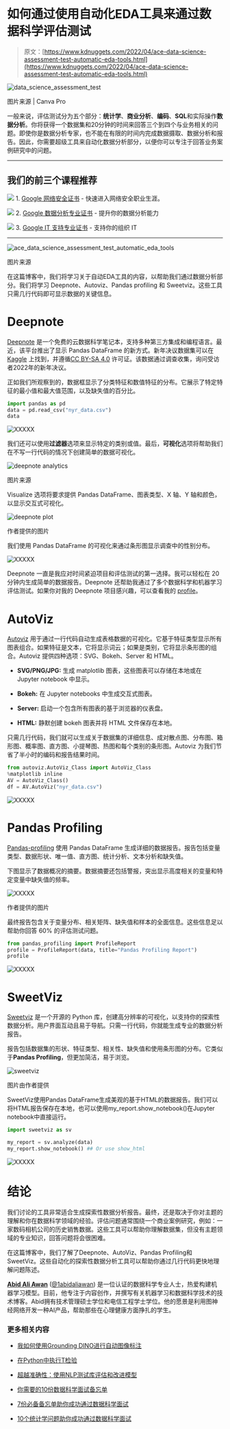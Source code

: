 # 如何通过使用自动化EDA工具来通过数据科学评估测试

> 原文：[https://www.kdnuggets.com/2022/04/ace-data-science-assessment-test-automatic-eda-tools.html](https://www.kdnuggets.com/2022/04/ace-data-science-assessment-test-automatic-eda-tools.html)

![data_science_assessment_test](../Images/59a9588b9f2c4eabc6ccb70f889cd3bb.png)

图片来源 | Canva Pro

一般来说，评估测试分为五个部分：**统计学**、**商业分析**、**编码**、**SQL**和实际操作**数据分析**。你将获得一个数据集和20分钟的时间来回答三个到四个与业务相关的问题。即使你是数据分析专家，也不能在有限的时间内完成数据摄取、数据分析和报告。因此，你需要超级工具来自动化数据分析部分，以便你可以专注于回答业务案例研究中的问题。

* * *

## 我们的前三个课程推荐

![](../Images/0244c01ba9267c002ef39d4907e0b8fb.png) 1\. [Google 网络安全证书](https://www.kdnuggets.com/google-cybersecurity) - 快速进入网络安全职业生涯。

![](../Images/e225c49c3c91745821c8c0368bf04711.png) 2\. [Google 数据分析专业证书](https://www.kdnuggets.com/google-data-analytics) - 提升你的数据分析能力

![](../Images/0244c01ba9267c002ef39d4907e0b8fb.png) 3\. [Google IT 支持专业证书](https://www.kdnuggets.com/google-itsupport) - 支持你的组织 IT

* * *

![ace_data_science_assessment_test_automatic_eda_tools](../Images/8c4b7d96e0e6d49ca406219532e4a7db.png)

图片来源

在这篇博客中，我们将学习关于自动EDA工具的内容，以帮助我们通过数据分析部分。我们将学习 Deepnote、Autoviz、Pandas profiling 和 Sweetviz。这些工具只需几行代码即可显示数据的关键信息。

# Deepnote

[Deepnote](https://deepnote.com/) 是一个免费的云数据科学笔记本，支持多种第三方集成和编程语言。最近，该平台推出了显示 Pandas DataFrame 的新方式。新年决议数据集可以在 [Kaggle](https://www.kaggle.com/bsoyka3/new-years-resolutions-in-2021-and-2022) 上找到，并遵循[CC BY-SA 4.0](https://creativecommons.org/licenses/by-sa/4.0/) 许可证。该数据通过调查收集，询问受访者2022年的新年决议。

正如我们所观察到的，数据框显示了分类特征和数值特征的分布。它展示了特定特征的最小值和最大值范围，以及缺失值的百分比。

```py
import pandas as pd
data = pd.read_csv("nyr_data.csv")
data
```

![XXXXX](../Images/fe80a8d7d72bbf58bdd97bda2053df46.png)

我们还可以使用**过滤器**选项来显示特定的类别或值。最后，**可视化**选项将帮助我们在不写一行代码的情况下创建简单的数据可视化。

![deepnote analytics](../Images/99a4af4cd3f364fe0e01548f47ccd57c.png)

图片来源

Visualize 选项将要求提供 Pandas DataFrame、图表类型、X 轴、Y 轴和颜色，以显示交互式可视化。

![deepnote plot](../Images/d2372f5574d9ae85dc8459b2de8a885a.png)

作者提供的图片

我们使用 Pandas DataFrame 的可视化来通过条形图显示调查中的性别分布。

![XXXXX](../Images/0ed589b3d3c821b1aeb9b1fbc85d73f4.png)

Deepnote 一直是我应对时间紧迫项目和评估测试的第一选择。我可以轻松在 20 分钟内生成简单的数据报告。Deepnote 还帮助我通过了多个数据科学和机器学习评估测试。如果你对我的 Deepnote 项目感兴趣，可以查看我的 [profile](https://deepnote.com/@abid)。

# AutoViz

[Autoviz](https://pypi.org/project/autoviz/) 用于通过一行代码自动生成表格数据的可视化。它基于特征类型显示所有图表组合。如果特征是文本，它将显示词云；如果是类别，它将显示条形图的组合。Autoviz 提供四种选项：SVG、Bokeh、Server 和 HTML。

+   **SVG/PNG/JPG:** 生成 matplotlib 图表，这些图表可以存储在本地或在 Jupyter notebook 中显示。

+   **Bokeh:** 在 Jupyter notebooks 中生成交互式图表。

+   **Server:** 启动一个包含所有图表的基于浏览器的仪表盘。

+   **HTML:** 静默创建 bokeh 图表并将 HTML 文件保存在本地。

只需几行代码，我们就可以生成关于数据集的详细信息、成对散点图、分布图、箱形图、概率图、直方图、小提琴图、热图和每个类别的条形图。Autoviz 为我们节省了半小时的编码和报告结果时间。

```py
from autoviz.AutoViz_Class import AutoViz_Class
%matplotlib inline
AV = AutoViz_Class()
df = AV.AutoViz("nyr_data.csv")
```

![XXXXX](../Images/11a276f7de080456947c276a76a96d1e.png)

# Pandas Profiling

[Pandas-profiling](https://pypi.org/project/pandas-profiling/) 使用 Pandas DataFrame 生成详细的数据报告。报告包括变量类型、数据形状、唯一值、直方图、统计分析、文本分析和缺失值。

下图显示了数据概况的摘要。数据摘要还包括警报，突出显示高度相关的变量和特定变量中缺失值的频率。

![XXXXX](../Images/9905a75ec2182a82dcd4c9bcf4110d44.png)

作者提供的图片

最终报告包含关于变量分布、相关矩阵、缺失值和样本的全面信息。这些信息足以帮助你回答 60% 的评估测试问题。

```py
from pandas_profiling import ProfileReport
profile = ProfileReport(data, title="Pandas Profiling Report")
profile
```

![XXXXX](../Images/da9ea0294597f1f42998b73bffd192e3.png)

# SweetViz

[Sweetviz](https://pypi.org/project/sweetviz/) 是一个开源的 Python 库，创建高分辨率的可视化，以支持你的探索性数据分析。用户界面互动且易于导航。只需一行代码，你就能生成专业的数据分析报告。

报告包括数据集的形状、特征类型、相关性、缺失值和使用条形图的分布。它类似于**Pandas Profiling**，但更加简洁，易于浏览。

![sweetviz](../Images/c65dda7a39cc88ead1359a12ce75676e.png)

图片由作者提供

SweetViz使用Pandas DataFrame生成美观的基于HTML的数据报告。我们可以将HTML报告保存在本地，也可以使用my_report.show_notebook()在Jupyter notebook中直接运行。

```py
import sweetviz as sv

my_report = sv.analyze(data)
my_report.show_notebook() ## Or use show_html
```

![XXXXX](../Images/b7dabd02d6d54bda7177b1f5873b6628.png)

# 结论

我们讨论的工具非常适合生成探索性数据分析报告。最终，还是取决于你对主题的理解和你在数据科学领域的经验。评估问题通常围绕一个商业案例研究，例如：一家数码相机公司的历史销售数据。这些工具可以帮助你理解数据集，但没有主题领域的专业知识，回答问题将会很困难。

在这篇博客中，我们了解了Deepnote、AutoViz、Pandas Profiling和SweetViz。这些自动化的探索性数据分析工具可以帮助你通过几行代码更快地理解问题陈述。

**[Abid Ali Awan](https://www.polywork.com/kingabzpro)** ([@1abidaliawan](https://twitter.com/1abidaliawan)) 是一位认证的数据科学专业人士，热爱构建机器学习模型。目前，他专注于内容创作，并撰写有关机器学习和数据科学技术的技术博客。Abid拥有技术管理硕士学位和电信工程学士学位。他的愿景是利用图神经网络开发一种AI产品，帮助那些在心理健康方面挣扎的学生。

### 更多相关内容

+   [我如何使用Grounding DINO进行自动图像标注](https://www.kdnuggets.com/2023/05/automatic-image-labeling-grounding-dino.html)

+   [在Python中执行T检验](https://www.kdnuggets.com/2023/01/performing-ttest-python.html)

+   [超越准确性：使用NLP测试库评估和改进模型](https://www.kdnuggets.com/2023/04/john-snow-beyond-accuracy-nlp-test-library.html)

+   [你需要的10份数据科学面试备忘单](https://www.kdnuggets.com/2022/10/10-cheat-sheets-need-ace-data-science-interview.html)

+   [7份必备备忘单助你成功通过数据科学面试](https://www.kdnuggets.com/top-7-essential-cheat-sheets-to-ace-your-data-science-interview)

+   [10个统计学问题助你成功通过数据科学面试](https://www.kdnuggets.com/10-statistics-questions-to-ace-your-data-science-interview)
